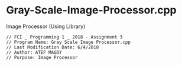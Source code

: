 # Gray-Scale-Image-Processor.cpp
Image Processor (Using Library)

    // FCI _ Programming 1 _ 2018 - Assignment 3
    // Program Name: Gray Scale Image Processor.cpp
    // Last Modification Date: 6/4/2018
    // Author: ATEF MAGDY
    // Purpose: Image Processor
